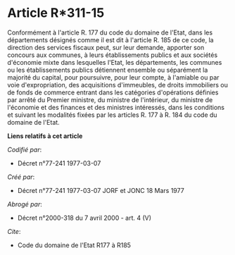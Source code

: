 # Article R*311-15

Conformément à l'article R. 177 du code du domaine de l'Etat, dans les départements désignés comme il est dit à l'article R.
185 de ce code, la direction des services fiscaux peut, sur leur demande, apporter son concours aux communes, à leurs
établissements publics et aux sociétés d'économie mixte dans lesquelles l'Etat, les départements, les communes ou les
établissements publics détiennent ensemble ou séparément la majorité du capital, pour poursuivre, pour leur compte, à
l'amiable ou par voie d'expropriation, des acquisitions d'immeubles, de droits immobiliers ou de fonds de commerce entrant
dans les catégories d'opérations définies par arrêté du Premier ministre, du ministre de l'intérieur, du ministre de
l'économie et des finances et des ministres intéressés, dans les conditions et suivant les modalités fixées par les articles
R. 177 à R. 184 du code du domaine de l'Etat.

**Liens relatifs à cet article**

_Codifié par_:

  - Décret n°77-241 1977-03-07

_Créé par_:

  - Décret n°77-241 1977-03-07 JORF et JONC 18 Mars 1977

_Abrogé par_:

  - Décret n°2000-318 du 7 avril 2000 - art. 4 (V)

_Cite_:

  - Code du domaine de l'Etat R177 à R185
